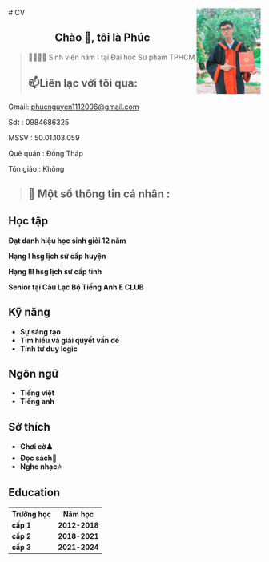 <html lang="en">
# CV
<!-- <img align="right" width="400" src="https://github.githubassets.com/images/modules/profile/profile-first-repo.svg" /> -->
<!-- <img align="right" width="64" src="https://img.icons8.com/color/48/vietnam-circular.png" /> -->
<img align="right" width="128" src="z6033626311715_9dc42feff09c2421961b08caa6640958.jpg" />
<h2 align="center"> Chào 👋, tôi là Phúc </h2>
<p align="center">
</p>

>🙋‍♂️🙋‍♂ Sinh viên năm I tại Đại học Sư phạm TPHCM
> ##  📫Liên lạc với tôi qua:
Gmail: phucnguyen1112006@gmail.com
</p>
Sdt : 0984686325
</p>
MSSV : 50.01.103.059
</p>
Quê quán : Đồng Tháp
</p>
Tôn giáo : Không

> ## 🤞 Một số thông tin cá nhân :

</head>

<body>
			</div> 
		<div class=" Học tập ">
				<h2>Học tập</h2>
				<p>
					<b> Đạt danh hiệu học sinh giỏi 12 năm
				</p>
				<p>
					<b> Hạng I hsg lịch sử cấp huyện
				</p> 
				<p>	
					<b> Hạng III hsg lịch sử cấp tỉnh
			 	</p>		
					<p>
						<b> Senior tại Câu Lạc Bộ Tiếng Anh E CLUB
					</p>	
			</div>
			<div>	
				<h2>Kỹ năng</h2>
				<ul>
					<li>
						<b> Sự sáng tạo 
					</li>	
					<li>
						<b> Tìm hiểu và giải quyết vấn đề 
					</li>
					<li>
						<b> Tính tư duy logic
					</li>
				</ul>
			</div>
			<div class="Ngôn ngữ">
				<h2>Ngôn ngữ</h2>
				<ul>
					<li>Tiếng việt</li>
					<li>Tiếng anh</li>
				</ul>
			</div>
			<div class="Sở thích">
				<h2>Sở thích</h2>
				<ul>
					<li>Chơi cờ♟️</li>
					<li>Đọc sách📖</li>
					<li>Nghe nhạc🎶</li>
				</ul>
			</div>		
			<div class="Education">
				<h2>Education</h2>
				<table>
					<tr>
						<th> Trường học </th>
						<th> Năm học </th>
					</tr>
					<tr>
						<td>cấp 1</td>
						<td>2012-2018</td>
					</tr>
					<tr>
						<td>cấp 2</td>
						<td>2018-2021</td>
					</tr>
					<tr>
						<td>cấp 3</td>
						<td>2021-2024</td>
					</tr>
				</table>
			</div>
			<div class="project">
				
</body>

</html>
